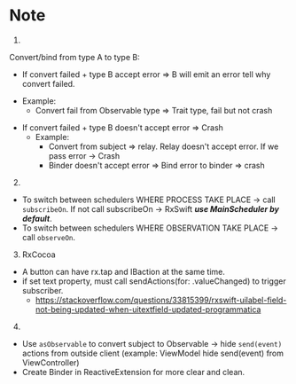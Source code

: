 #  Note

1. 

Convert/bind from type A to type B:
 - If convert failed + type B accept error => B will emit an error tell why convert failed.
 + Example:
    + Convert fail from Observable type => Trait type, fail but not crash
 
 - If convert failed + type B doesn't accept error => Crash
    + Example:
        + Convert from subject => relay. Relay doesn't accept error. If we pass error -> Crash
        + Binder doesn't accept error => Bind error to binder => crash

2.

 - To switch between schedulers WHERE PROCESS TAKE PLACE -> call `subscribeOn`. If not call subscribeOn -> RxSwift ***use MainScheduler by default***.
 - To switch between schedulers WHERE OBSERVATION TAKE PLACE -> call `observeOn`.

3. RxCocoa
- A button can have rx.tap and IBaction at the same time.
- if set text property, must call sendActions(for: .valueChanged) to trigger subscriber.
    - https://stackoverflow.com/questions/33815399/rxswift-uilabel-field-not-being-updated-when-uitextfield-updated-programmatica

4.
- Use `asObservable` to convert subject to Observable -> hide `send(event)` actions from outside client (example: ViewModel hide send(event) from ViewController)
- Create Binder in ReactiveExtension for more clear and clean.
